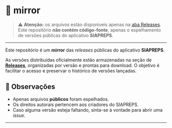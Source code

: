 # 📁 mirror

> ⚠️ **Atenção:** os arquivos estão disponíveis apenas na [aba Releases](../../releases).  
> Este repositório **não contém código-fonte**, apenas o espelhamento de versões públicas do aplicativo **SIAPREPS**.

---

Este repositório é um **mirror** das *releases* públicas do aplicativo **SIAPREPS**.

As versões distribuídas oficialmente estão armazenadas na seção de [**Releases**](../../releases), organizadas por versão e prontas para download. O objetivo é facilitar o acesso e preservar o histórico de versões lançadas.

## 📌 Observações

- Apenas arquivos **públicos** foram espelhados.
- Os direitos autorais pertencem aos criadores do SIAPREPS.
- Caso alguma versão esteja faltando, sinta-se à vontade para abrir uma *issue*.

---
